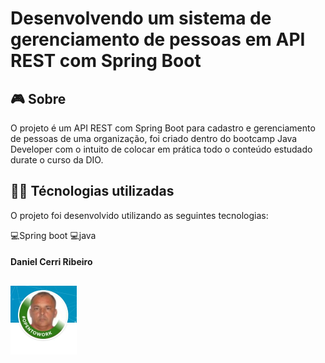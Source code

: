 # Desenvolvendo um sistema de gerenciamento de pessoas em API REST com Spring Boot

## 🎮️ Sobre
O projeto é um API REST com Spring Boot para cadastro e gerenciamento de  pessoas de uma organização, foi criado dentro do bootcamp Java Developer com o intuito de colocar em prática todo o conteúdo estudado durate o curso da DIO.

## 👨‍💻️ Técnologias utilizadas
O projeto foi desenvolvido utilizando as seguintes tecnologias:

💻️Spring boot 💻️java 

#### **Daniel Cerri Ribeiro**

## <img src="img/eu_lkdn.jpg" alt="0" style="zoom: 50%;" />



